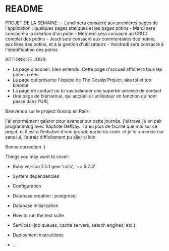 # README

PROJET DE LA SEMAINE :
    - Lundi sera consacré aux premières pages de l'application : quelques pages statiques et les pages potins
    - Mardi sera consacré à la création d'un potin
    - Mercredi sera consacré au CRUD complet des potins
    - Jeudi sera consacré aux commentaires des potins, aux likes des potins, et à la gestion d'utilisateurs
    - Vendredi sera consacré à l'identification des potins


ACTIONS DE JOUR:

  - La page d'accueil, bien entendu. Cette page d'accueil affichera tous les potins créés
  - La page qui présente l'équipe de The Gossip Project, aka toi et ton binome
  - La page de contact où tu vas balancer une superbe adresse de contact
  - Une page de bienvenue, qui accueille l'utilisateur en fonction du nom passé dans l'URL




  Bienvenue sur le project Gossip en Rails:

  j'ai enormément galerer pour avancer sur cette journée. j'ai travaillé en pair programming avec Baptiste Geffray.
  il a eu plus de facilité que moi sur ce projet, et il est à l'initiative d'une grande partie du code.
  et je le remercie car sans lui, j'aurais difficilement pu aller si loin.

  Bonne correction :)



Things you may want to cover:

* Ruby version 2.5.1
  gem 'rails', '~> 5.2.3'

* System dependencies

* Configuration

* Database creation : postgresql

* Database initialization

* How to run the test suite

* Services (job queues, cache servers, search engines, etc.)

* Deployment instructions

* ...

